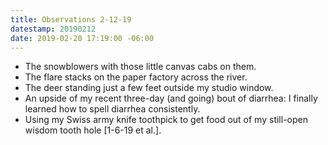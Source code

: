 ```yaml
---
title: Observations 2-12-19
datestamp: 20190212
date: 2019-02-20 17:19:00 -06:00
---
```


- The snowblowers with those little canvas cabs on them.
- The flare stacks on the paper factory across the river.
- The deer standing just a few feet outside my studio window.
- An upside of my recent three-day (and going) bout of diarrhea: I finally learned how to spell diarrhea consistently.
- Using my Swiss army knife toothpick to get food out of my still-open wisdom tooth hole [1-6-19 et al.].

